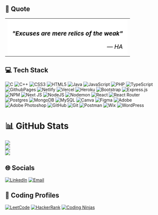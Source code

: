 ## 📜 Quote

<table><tr><td>
<div style="color: black; background-color: white; border-radius: 5px; padding: 15px; text-align: center;">
  <div style="font-style: italic; font-size: 1.2em;">
    <p><b>"Excuses are mere relics of the weak"</b></p>
    <footer style="text-align: right;">— HA</footer>
  </div>
</div>
</td></tr></table>


## 💻 Tech Stack
![C](https://img.shields.io/badge/c-%2300599C.svg?style=for-the-badge&logo=c&logoColor=white) ![C++](https://img.shields.io/badge/c++-%2300599C.svg?style=for-the-badge&logo=c%2B%2B&logoColor=white) ![CSS3](https://img.shields.io/badge/css3-%231572B6.svg?style=for-the-badge&logo=css3&logoColor=white) ![HTML5](https://img.shields.io/badge/html5-%23E34F26.svg?style=for-the-badge&logo=html5&logoColor=white) ![Java](https://img.shields.io/badge/java-%23ED8B00.svg?style=for-the-badge&logo=openjdk&logoColor=white) ![JavaScript](https://img.shields.io/badge/javascript-%23323330.svg?style=for-the-badge&logo=javascript&logoColor=%23F7DF1E) ![PHP](https://img.shields.io/badge/php-%23777BB4.svg?style=for-the-badge&logo=php&logoColor=white) ![TypeScript](https://img.shields.io/badge/typescript-%23007ACC.svg?style=for-the-badge&logo=typescript&logoColor=white) ![GithubPages](https://img.shields.io/badge/github%20pages-121013?style=for-the-badge&logo=github&logoColor=white) ![Netlify](https://img.shields.io/badge/netlify-%23000000.svg?style=for-the-badge&logo=netlify&logoColor=#00C7B7) ![Vercel](https://img.shields.io/badge/vercel-%23000000.svg?style=for-the-badge&logo=vercel&logoColor=white) ![Heroku](https://img.shields.io/badge/heroku-%23430098.svg?style=for-the-badge&logo=heroku&logoColor=white) ![Bootstrap](https://img.shields.io/badge/bootstrap-%238511FA.svg?style=for-the-badge&logo=bootstrap&logoColor=white) ![Express.js](https://img.shields.io/badge/express.js-%23404d59.svg?style=for-the-badge&logo=express&logoColor=%2361DAFB) ![NPM](https://img.shields.io/badge/NPM-%23CB3837.svg?style=for-the-badge&logo=npm&logoColor=white) ![Next JS](https://img.shields.io/badge/Next-black?style=for-the-badge&logo=next.js&logoColor=white) ![NodeJS](https://img.shields.io/badge/node.js-6DA55F?style=for-the-badge&logo=node.js&logoColor=white) ![Nodemon](https://img.shields.io/badge/NODEMON-%23323330.svg?style=for-the-badge&logo=nodemon&logoColor=%BBDEAD) ![React](https://img.shields.io/badge/react-%2320232a.svg?style=for-the-badge&logo=react&logoColor=%2361DAFB) ![React Router](https://img.shields.io/badge/React_Router-CA4245?style=for-the-badge&logo=react-router&logoColor=white) ![Postgres](https://img.shields.io/badge/postgres-%23316192.svg?style=for-the-badge&logo=postgresql&logoColor=white) ![MongoDB](https://img.shields.io/badge/MongoDB-%234ea94b.svg?style=for-the-badge&logo=mongodb&logoColor=white) ![MySQL](https://img.shields.io/badge/mysql-4479A1.svg?style=for-the-badge&logo=mysql&logoColor=white) ![Canva](https://img.shields.io/badge/Canva-%2300C4CC.svg?style=for-the-badge&logo=Canva&logoColor=white) ![Figma](https://img.shields.io/badge/figma-%23F24E1E.svg?style=for-the-badge&logo=figma&logoColor=white) ![Adobe](https://img.shields.io/badge/adobe-%23FF0000.svg?style=for-the-badge&logo=adobe&logoColor=white) ![Adobe Photoshop](https://img.shields.io/badge/adobe%20photoshop-%2331A8FF.svg?style=for-the-badge&logo=adobe%20photoshop&logoColor=white) ![GitHub](https://img.shields.io/badge/github-%23121011.svg?style=for-the-badge&logo=github&logoColor=white) ![Git](https://img.shields.io/badge/git-%23F05033.svg?style=for-the-badge&logo=git&logoColor=white) ![Postman](https://img.shields.io/badge/Postman-FF6C37?style=for-the-badge&logo=postman&logoColor=white)  ![Wix](https://img.shields.io/badge/Wix%20Studio-%23FFC0CB.svg?style=for-the-badge&logo=wix&logoColor=black) ![WordPress](https://img.shields.io/badge/WordPress-%2321759B.svg?style=for-the-badge&logo=wordpress&logoColor=white)


# 📊 GitHub Stats
![](https://github-readme-stats.vercel.app/api?username=HuzaifaAnsari0&theme=blue-green&hide_border=false&include_all_commits=false&count_private=false)<br/>
![](https://github-readme-streak-stats.herokuapp.com/?user=HuzaifaAnsari0&theme=blue-green&hide_border=false)<br/>
![](https://github-readme-stats.vercel.app/api/top-langs/?username=HuzaifaAnsari0&theme=blue-green&hide_border=false&include_all_commits=false&count_private=false&layout=compact)

## 🌐 Socials
[![LinkedIn](https://img.shields.io/badge/LinkedIn-%230077B5.svg?logo=linkedin&logoColor=white)](https://linkedin.com/in/huzaifaansari0) 
[![Email](https://img.shields.io/badge/Email-%23D14836.svg?logo=gmail&logoColor=white)](mailto:huzaifa.a@somaiya.edu)


## 🚀 Coding Profiles
[![LeetCode](https://img.shields.io/badge/LeetCode-%23FFA116.svg?logo=LeetCode&logoColor=white)](https://leetcode.com/HuzaifaAnsari0)
[![HackerRank](https://img.shields.io/badge/HackerRank-%232EC866.svg?logo=HackerRank&logoColor=white)](https://hackerrank.com/HuzaifaAnsari0)
[![Coding Ninjas](https://img.shields.io/badge/Coding%20Ninjas-%2300C1D4.svg?logo=CodingNinjas&logoColor=white)](https://www.codingninjas.com/HuzaifaAnsari0)

